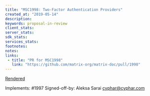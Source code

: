 ```yaml
---
title: "MSC1998: Two-Factor Authentication Providers"
created_at: "2019-05-14"
description:
keywords: proposal-in-review
client_stats:
server_stats:
sdk_stats:
services_stats:
footnotes:
notes:
links:
 - title: "PR for MSC1998"
   link: "https://github.com/matrix-org/matrix-doc/pull/1998"
---
```

[Rendered](https://github.com/cyphar/matrix-doc/blob/msc1997-totp-two-factor/proposals/1998-two-factor-providers.md)

Implements: #1997
Signed-off-by: Aleksa Sarai <cyphar@cyphar.com>

